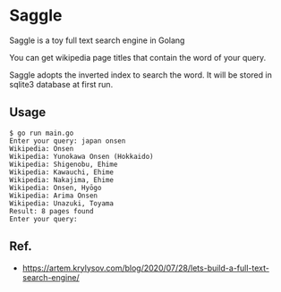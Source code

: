 # Saggle
Saggle is a toy full text search engine in Golang

You can get wikipedia page titles that contain the word of your query.

Saggle adopts the inverted index to search the word. It will be stored in sqlite3 database at first run.

## Usage
```
$ go run main.go
Enter your query: japan onsen
Wikipedia: Onsen
Wikipedia: Yunokawa Onsen (Hokkaido)
Wikipedia: Shigenobu, Ehime
Wikipedia: Kawauchi, Ehime
Wikipedia: Nakajima, Ehime
Wikipedia: Onsen, Hyōgo
Wikipedia: Arima Onsen
Wikipedia: Unazuki, Toyama
Result: 8 pages found
Enter your query:
```


## Ref.
- https://artem.krylysov.com/blog/2020/07/28/lets-build-a-full-text-search-engine/